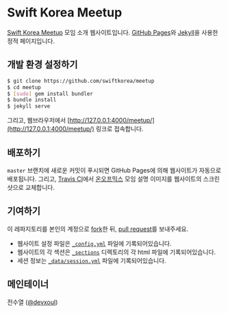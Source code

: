 Swift Korea Meetup
==================

[Swift Korea Meetup](https://swiftkorea.github.io/meetup) 모임 소개 웹사이트입니다. [GitHub Pages](https://pages.github.com)와 [Jekyll](https://jekyllrb.com)을 사용한 정적 페이지입니다.

## 개발 환경 설정하기

```sh
$ git clone https://github.com/swiftkorea/meetup
$ cd meetup
$ [sudo] gem install bundler
$ bundle install
$ jekyll serve
```

그리고, 웹브라우저에서 [http://127.0.0.1:4000/meetup/](http://127.0.0.1:4000/meetup/) 링크로 접속합니다.

## 배포하기

`master` 브랜치에 새로운 커밋이 푸시되면 GitHub Pages에 의해 웹사이트가 자동으로 배포됩니다. 그리고, [Travis CI](https://travis-ci.org/swiftkorea/meetup)에서 [온오프믹스](http://onoffmix.com/event/96420) 모임 설명 이미지를 웹사이트의 스크린샷으로 교체합니다.

## 기여하기

이 레파지토리를 본인의 계정으로 [fork](https://github.com/swiftkorea/meetup/fork)한 뒤, [pull request](https://github.com/swiftkorea/meetup/fork)를 보내주세요.

- 웹사이트 설정 파일은 [`_config.yml`](_config.yml) 파일에 기록되어있습니다.
- 웹사이트의 각 섹션은 [`_sections`](_sections) 디렉토리의 각 html 파일에 기록되어있습니다.
- 세션 정보는 [`_data/session.yml`](_data/session.yml) 파일에 기록되어있습니다.

## 메인테이너

전수열 ([@devxoul](https://github.com/devxoul))
